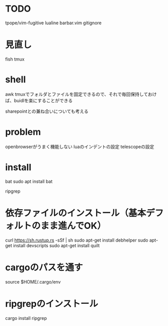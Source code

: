 # TODO
tpope/vim-fugitive
lualine
barbar.vim
gitignore

# 見直し
fish
tmux

# shell
awk
tmuxでフォルダとファイルを固定できるので、それで毎回保持しておけば、buidlを楽にすることができる

sharepointとの兼ね合いについても考える

# problem
openbrowserがうまく機能しない
luaのインデントの設定
telescopeの設定

# install
bat
  sudo apt install bat

ripgrep
  # 依存ファイルのインストール（基本デフォルトのまま進んでOK）
  curl https://sh.rustup.rs -sSf | sh
  sudo apt-get install debhelper
  sudo apt-get install devscripts
  sudo apt-get install quilt

  # cargoのパスを通す
  source $HOME/.cargo/env

  # ripgrepのインストール
  cargo install ripgrep



